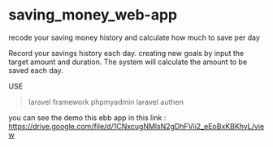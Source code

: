 # saving_money_web-app
recode your saving money history and calculate how much to save per day


Record your savings history each day. creating new goals by input the target amount and duration.
The system will calculate the amount to be saved each day.

USE
>laravel framework
>phpmyadmin
>laravel authen

you can see the demo this ebb app in this link : https://drive.google.com/file/d/1CNxcugNMlsN2gDhFVii2_eEoBxKBKhyL/view
